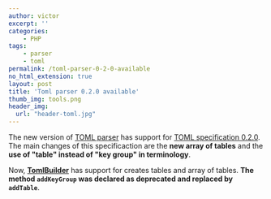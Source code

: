 ```yaml
---
author: victor
excerpt: ''
categories:
    - PHP
tags:
    - parser
    - toml
permalink: /toml-parser-0-2-0-available
no_html_extension: true
layout: post
title: 'Toml parser 0.2.0 available'
thumb_img: tools.png
header_img:
  url: "header-toml.jpg"
---
```

The new version of [TOML parser](https://github.com/yosymfony/Toml) has
support for [TOML specification 0.2.0](https://github.com/toml-lang/toml/releases/tag/v0.2.0).
The main changes of this specificaction are the **new array of tables** and the
**use of "table" instead of "key group" in terminology**.

Now, [**TomlBuilder**](https://github.com/yosymfony/Toml#tomlbuilder) has support
for creates tables and array of tables. **The method `addKeyGroup` was declared as deprecated and replaced by `addTable`**.
